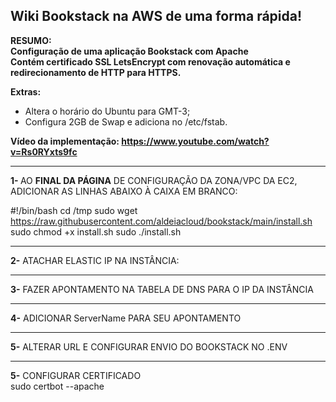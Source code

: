 <h2>Wiki Bookstack na AWS de uma forma rápida!</h2>

<b>RESUMO: <br>Configuração de uma aplicação Bookstack com Apache<br>
Contém certificado SSL LetsEncrypt com renovação automática e redirecionamento de HTTP para HTTPS.</b>

 <b>Extras:</b>
  - Altera o horário do Ubuntu para GMT-3;
  - Configura 2GB de Swap e adiciona no /etc/fstab.

<b>Vídeo da implementação: https://www.youtube.com/watch?v=Rs0RYxts9fc</b>

------------------------------------------------------------------------------

<b>1- </b>AO <b>FINAL DA PÁGINA</b> DE CONFIGURAÇÃO DA ZONA/VPC DA EC2, ADICIONAR AS LINHAS ABAIXO À CAIXA EM BRANCO:

#!/bin/bash
cd /tmp
sudo wget https://raw.githubusercontent.com/aldeiacloud/bookstack/main/install.sh
sudo chmod +x install.sh
sudo ./install.sh

------------------------------------------------------------------------------

<b>2-</b> ATACHAR ELASTIC IP NA INSTÂNCIA:

------------------------------------------------------------------------------

<b>3-</b> FAZER APONTAMENTO NA TABELA DE DNS PARA O IP DA INSTÂNCIA<br>

------------------------------------------------------------------------------

<b>4-</b> ADICIONAR ServerName PARA SEU APONTAMENTO<br>

------------------------------------------------------------------------------

<b>5-</b> ALTERAR URL E CONFIGURAR ENVIO DO BOOKSTACK NO .ENV</b><br>

------------------------------------------------------------------------------

<b>5-</b> CONFIGURAR CERTIFICADO</b><br>
sudo certbot --apache
